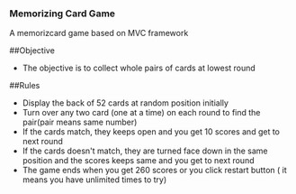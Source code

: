 ### Memorizing Card Game
A memorizcard game based on MVC framework

##Objective
- The objective is to collect whole pairs of cards at lowest round

##Rules
- Display the back of 52 cards at random position initially
- Turn over any two card (one at a time) on each round to find the pair(pair means same number)
- If the cards match, they keeps open and you get 10 scores and get to next round
- If the cards doesn't match, they are turned face down in the same position and the scores keeps same and you get to next round
- The game ends when you get 260 scores or you click restart button ( it means you have unlimited times to try)
